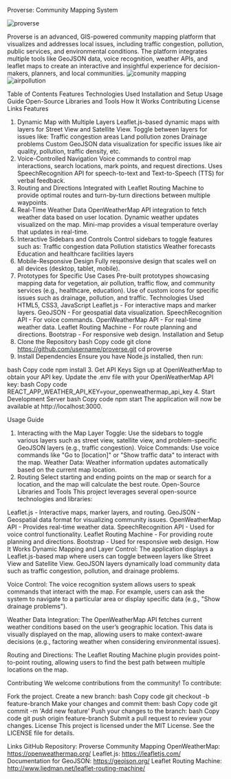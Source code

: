 Proverse: Community Mapping System

![proverse](https://github.com/user-attachments/assets/0c5c3b7e-5da2-4910-a2bc-2f04a366bc03)

Proverse is an advanced, GIS-powered community mapping platform that visualizes and addresses local issues, including traffic congestion, pollution, public services, and environmental conditions. The platform integrates multiple tools like GeoJSON data, voice recognition, weather APIs, and leaflet maps to create an interactive and insightful experience for decision-makers, planners, and local communities.
![comunity mapping](https://github.com/user-attachments/assets/b9052fb7-a57e-4f5f-95e7-fc7b32969fb3)
![airpollution](https://github.com/user-attachments/assets/21d21285-dd91-45a6-8383-eda1d6c6eaf2)


Table of Contents
Features
Technologies Used
Installation and Setup
Usage Guide
Open-Source Libraries and Tools
How It Works
Contributing
License
Links
Features

1. Dynamic Map with Multiple Layers
Leaflet.js-based dynamic maps with layers for Street View and Satellite View.
Toggle between layers for issues like:
Traffic congestion areas
Land pollution zones
Drainage problems
Custom GeoJSON data visualization for specific issues like air quality, pollution, traffic density, etc.
2. Voice-Controlled Navigation
Voice commands to control map interactions, search locations, mark points, and request directions.
Uses SpeechRecognition API for speech-to-text and Text-to-Speech (TTS) for verbal feedback.
3. Routing and Directions
Integrated with Leaflet Routing Machine to provide optimal routes and turn-by-turn directions between multiple waypoints.
4. Real-Time Weather Data
OpenWeatherMap API integration to fetch weather data based on user location.
Dynamic weather updates visualized on the map.
Mini-map provides a visual temperature overlay that updates in real-time.
5. Interactive Sidebars and Controls
Control sidebars to toggle features such as:
Traffic congestion data
Pollution statistics
Weather forecasts
Education and healthcare facilities layers
6. Mobile-Responsive Design
Fully responsive design that scales well on all devices (desktop, tablet, mobile).
7. Prototypes for Specific Use Cases
Pre-built prototypes showcasing mapping data for vegetation, air pollution, traffic flow, and community services (e.g., healthcare, education).
Use of custom icons for specific issues such as drainage, pollution, and traffic.
Technologies Used
HTML5, CSS3, JavaScript
Leaflet.js - For interactive maps and marker layers.
GeoJSON - For geospatial data visualization.
SpeechRecognition API - For voice commands.
OpenWeatherMap API - For real-time weather data.
Leaflet Routing Machine - For route planning and directions.
Bootstrap - For responsive web design.
Installation and Setup
1. Clone the Repository
bash
Copy code
git clone https://github.com/username/proverse.git
cd proverse
2. Install Dependencies
Ensure you have Node.js installed, then run:

bash
Copy code
npm install
3. Get API Keys
Sign up at OpenWeatherMap to obtain your API key.
Update the .env file with your OpenWeatherMap API key:
bash
Copy code
REACT_APP_WEATHER_API_KEY=your_openweathermap_api_key
4. Start Development Server
bash
Copy code
npm start
The application will now be available at http://localhost:3000.

Usage Guide
1. Interacting with the Map
Layer Toggle: Use the sidebars to toggle various layers such as street view, satellite view, and problem-specific GeoJSON layers (e.g., traffic congestion).
Voice Commands: Use voice commands like "Go to [location]" or "Show traffic data" to interact with the map.
Weather Data: Weather information updates automatically based on the current map location.
2. Routing
Select starting and ending points on the map or search for a location, and the map will calculate the best route.
Open-Source Libraries and Tools
This project leverages several open-source technologies and libraries:

Leaflet.js - Interactive maps, marker layers, and routing.
GeoJSON - Geospatial data format for visualizing community issues.
OpenWeatherMap API - Provides real-time weather data.
SpeechRecognition API - Used for voice control functionality.
Leaflet Routing Machine - For providing route planning and directions.
Bootstrap - Used for responsive web design.
How It Works
Dynamic Mapping and Layer Control:
The application displays a Leaflet.js-based map where users can toggle between layers like Street View and Satellite View. GeoJSON layers dynamically load community data such as traffic congestion, pollution, and drainage problems.

Voice Control:
The voice recognition system allows users to speak commands that interact with the map. For example, users can ask the system to navigate to a particular area or display specific data (e.g., "Show drainage problems").

Weather Data Integration:
The OpenWeatherMap API fetches current weather conditions based on the user’s geographic location. This data is visually displayed on the map, allowing users to make context-aware decisions (e.g., factoring weather when considering environmental issues).

Routing and Directions:
The Leaflet Routing Machine plugin provides point-to-point routing, allowing users to find the best path between multiple locations on the map.

Contributing
We welcome contributions from the community! To contribute:

Fork the project.
Create a new branch:
bash
Copy code
git checkout -b feature-branch
Make your changes and commit them:
bash
Copy code
git commit -m 'Add new feature'
Push your changes to the branch:
bash
Copy code
git push origin feature-branch
Submit a pull request to review your changes.
License
This project is licensed under the MIT License. See the LICENSE file for details.

Links
GitHub Repository: Proverse Community Mapping
OpenWeatherMap: https://openweathermap.org/
Leaflet.js: https://leafletjs.com/
Documentation for GeoJSON: https://geojson.org/
Leaflet Routing Machine: http://www.liedman.net/leaflet-routing-machine/
